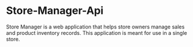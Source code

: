 # Store-Manager-Api
Store Manager is a web application that helps store owners manage sales and product inventory records. This application is meant for use in a single store.
